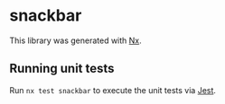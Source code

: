 # snackbar

This library was generated with [Nx](https://nx.dev).

## Running unit tests

Run `nx test snackbar` to execute the unit tests via [Jest](https://jestjs.io).
